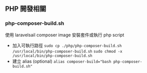 ## PHP 開發相關

### php-composer-build.sh
使用 laravelsail composer image 安裝套件或執行 php script
- 加入可執行路徑
    `sudo cp ./php/php-composer-build.sh /usr/local/bin/php-composer-build.sh`
    `sudo chmod -x /usr/local/bin/php-composer-build.sh`
- 建立 alias (optional)
    `alias composer-build="bash php-composer-build.sh"`